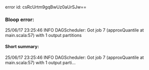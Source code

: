 error id: csRcUrtm9gqBwUz0aUrSJw==
### Bloop error:

25/06/17 23:25:46 INFO DAGScheduler: Got job 7 (approxQuantile at main.scala:57) with 1 output partitions
#### Short summary: 

25/06/17 23:25:46 INFO DAGScheduler: Got job 7 (approxQuantile at main.scala:57) with 1 output parti...